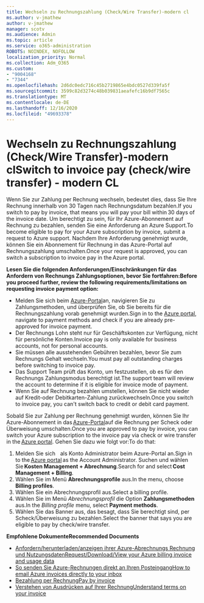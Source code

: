 ```yaml
---
title: Wechseln zu Rechnungszahlung (Check/Wire Transfer)-modern cl
ms.author: v-jmathew
author: v-jmathew
manager: scotv
ms.audience: Admin
ms.topic: article
ms.service: o365-administration
ROBOTS: NOINDEX, NOFOLLOW
localization_priority: Normal
ms.collection: Adm_O365
ms.custom:
- "9004168"
- "7344"
ms.openlocfilehash: 2d6dc0edc716c45b2719865e4bdc0527d339fa5f
ms.sourcegitcommit: 3599c82d3274c48b039831aeafefc16b9df7565c
ms.translationtype: MT
ms.contentlocale: de-DE
ms.lasthandoff: 12/16/2020
ms.locfileid: "49693378"
---
```

# <a name="switch-to-invoice-pay-checkwire-transfer---modern-cl"></a><span data-ttu-id="ecee5-102">Wechseln zu Rechnungszahlung (Check/Wire Transfer)-modern cl</span><span class="sxs-lookup"><span data-stu-id="ecee5-102">Switch to invoice pay (check/wire transfer) - modern CL</span></span>

<span data-ttu-id="ecee5-103">Wenn Sie zur Zahlung per Rechnung wechseln, bedeutet dies, dass Sie Ihre Rechnung innerhalb von 30 Tagen nach Rechnungsdatum bezahlen.</span><span class="sxs-lookup"><span data-stu-id="ecee5-103">If you switch to pay by invoice, that means you will pay your bill within 30 days of the invoice date.</span></span> <span data-ttu-id="ecee5-104">Um berechtigt zu sein, für Ihr Azure-Abonnement auf Rechnung zu bezahlen, senden Sie eine Anforderung an Azure Support.</span><span class="sxs-lookup"><span data-stu-id="ecee5-104">To become eligible to pay for your Azure subscription by invoice, submit a request to Azure support.</span></span> <span data-ttu-id="ecee5-105">Nachdem Ihre Anforderung genehmigt wurde, können Sie ein Abonnement für Rechnung in das Azure-Portal auf Rechnungszahlung umschalten.</span><span class="sxs-lookup"><span data-stu-id="ecee5-105">Once your request is approved, you can switch a subscription to invoice pay in the Azure portal.</span></span>

<span data-ttu-id="ecee5-106">**Lesen Sie die folgenden Anforderungen/Einschränkungen für das Anfordern von Rechnungs Zahlungsoptionen, bevor Sie fortfahren:**</span><span class="sxs-lookup"><span data-stu-id="ecee5-106">**Before you proceed further, review the following requirements/limitations on requesting invoice payment option:**</span></span>

- <span data-ttu-id="ecee5-107">Melden Sie sich beim [Azure-Portal](https://portal.azure.com/)an, navigieren Sie zu Zahlungsmethoden, und überprüfen Sie, ob Sie bereits für die Rechnungszahlung vorab genehmigt wurden.</span><span class="sxs-lookup"><span data-stu-id="ecee5-107">Sign in to the [Azure portal](https://portal.azure.com/), navigate to payment methods and check if you are already pre-approved for invoice payment.</span></span>
- <span data-ttu-id="ecee5-108">Der Rechnungs Lohn steht nur für Geschäftskonten zur Verfügung, nicht für persönliche Konten.</span><span class="sxs-lookup"><span data-stu-id="ecee5-108">Invoice pay is only available for business accounts, not for personal accounts.</span></span>
- <span data-ttu-id="ecee5-109">Sie müssen alle ausstehenden Gebühren bezahlen, bevor Sie zum Rechnungs Gehalt wechseln.</span><span class="sxs-lookup"><span data-stu-id="ecee5-109">You must pay all outstanding charges before switching to invoice pay.</span></span>
- <span data-ttu-id="ecee5-110">Das Support Team prüft das Konto, um festzustellen, ob es für den Rechnungs Zahlungsmodus berechtigt ist.</span><span class="sxs-lookup"><span data-stu-id="ecee5-110">The support team will review the account to determine if it is eligible for invoice mode of payment.</span></span>
- <span data-ttu-id="ecee5-111">Wenn Sie auf Rechnung bezahlen umstellen, können Sie nicht wieder auf Kredit-oder Debitkarten-Zahlung zurückwechseln.</span><span class="sxs-lookup"><span data-stu-id="ecee5-111">Once you switch to invoice pay, you can't switch back to credit or debit card payment.</span></span>

<span data-ttu-id="ecee5-112">Sobald Sie zur Zahlung per Rechnung genehmigt wurden, können Sie Ihr Azure-Abonnement in das [Azure-Portal](https://portal.azure.com/)auf die Rechnung per Scheck oder Überweisung umschalten.</span><span class="sxs-lookup"><span data-stu-id="ecee5-112">Once you are approved to pay by invoice, you can switch your Azure subscription to the invoice pay via check or wire transfer in the [Azure portal](https://portal.azure.com/).</span></span>
<span data-ttu-id="ecee5-113">Gehen Sie dazu wie folgt vor:</span><span class="sxs-lookup"><span data-stu-id="ecee5-113">To do that:</span></span>

1. <span data-ttu-id="ecee5-114">Melden Sie sich [](https://portal.azure.com/)   als Konto Administrator beim Azure-Portal an.</span><span class="sxs-lookup"><span data-stu-id="ecee5-114">Sign in to the [Azure portal](https://portal.azure.com/) as the Account Administrator.</span></span> <span data-ttu-id="ecee5-115">Suchen und wählen Sie **Kosten Management + Abrechnung**.</span><span class="sxs-lookup"><span data-stu-id="ecee5-115">Search for and select **Cost Management + Billing**.</span></span>
2. <span data-ttu-id="ecee5-116">Wählen Sie im Menü **Abrechnungsprofile** aus.</span><span class="sxs-lookup"><span data-stu-id="ecee5-116">In the menu, choose **Billing profiles**.</span></span>
3. <span data-ttu-id="ecee5-117">Wählen Sie ein Abrechnungsprofil aus.</span><span class="sxs-lookup"><span data-stu-id="ecee5-117">Select a billing profile.</span></span>
4. <span data-ttu-id="ecee5-118">Wählen Sie im Menü *Abrechnungsprofil* die Option **Zahlungsmethoden** aus.</span><span class="sxs-lookup"><span data-stu-id="ecee5-118">In the *Billing profile* menu, select **Payment methods**.</span></span>
5. <span data-ttu-id="ecee5-119">Wählen Sie das Banner aus, das besagt, dass Sie berechtigt sind, per Scheck/Überweisung zu bezahlen.</span><span class="sxs-lookup"><span data-stu-id="ecee5-119">Select the banner that says you are eligible to pay by check/wire transfer.</span></span>

<span data-ttu-id="ecee5-120">**Empfohlene Dokumente**</span><span class="sxs-lookup"><span data-stu-id="ecee5-120">**Recommended Documents**</span></span>

- [<span data-ttu-id="ecee5-121">Anfordern/herunterladen/anzeigen ihrer Azure-Abrechnungs Rechnung und Nutzungsdaten</span><span class="sxs-lookup"><span data-stu-id="ecee5-121">Request/Download/View your Azure billing invoice and usage data</span></span>](https://docs.microsoft.com/azure/billing/billing-download-azure-invoice-daily-usage-date)
- [<span data-ttu-id="ecee5-122">So senden Sie Azure-Rechnungen direkt an Ihren Posteingang</span><span class="sxs-lookup"><span data-stu-id="ecee5-122">How to email Azure invoices directly to your inbox</span></span>](https://docs.microsoft.com/azure/billing/billing-download-azure-invoice-daily-usage-date)
- [<span data-ttu-id="ecee5-123">Bezahlung per Rechnung</span><span class="sxs-lookup"><span data-stu-id="ecee5-123">Pay by invoice</span></span>](https://docs.microsoft.com/azure/billing/billing-how-to-pay-by-invoice)
- [<span data-ttu-id="ecee5-124">Verstehen von Ausdrücken auf Ihrer Rechnung</span><span class="sxs-lookup"><span data-stu-id="ecee5-124">Understand terms on your invoice</span></span>](https://docs.microsoft.com/azure/billing/billing-understand-your-invoice)
